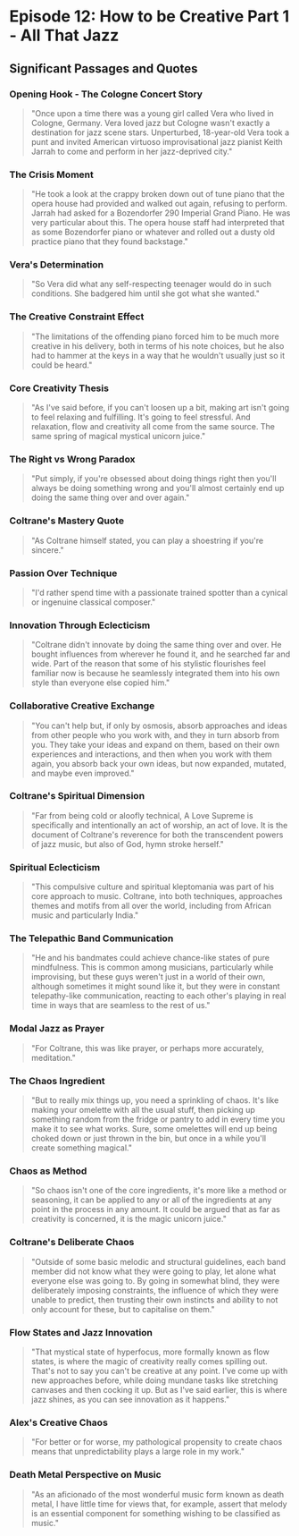 # Episode 12: How to be Creative Part 1 - All That Jazz
## Significant Passages and Quotes

### Opening Hook - The Cologne Concert Story
> "Once upon a time there was a young girl called Vera who lived in Cologne, Germany. Vera loved jazz but Cologne wasn't exactly a destination for jazz scene stars. Unperturbed, 18-year-old Vera took a punt and invited American virtuoso improvisational jazz pianist Keith Jarrah to come and perform in her jazz-deprived city."

### The Crisis Moment  
> "He took a look at the crappy broken down out of tune piano that the opera house had provided and walked out again, refusing to perform. Jarrah had asked for a Bozendorfer 290 Imperial Grand Piano. He was very particular about this. The opera house staff had interpreted that as some Bozendorfer piano or whatever and rolled out a dusty old practice piano that they found backstage."

### Vera's Determination
> "So Vera did what any self-respecting teenager would do in such conditions. She badgered him until she got what she wanted."

### The Creative Constraint Effect
> "The limitations of the offending piano forced him to be much more creative in his delivery, both in terms of his note choices, but he also had to hammer at the keys in a way that he wouldn't usually just so it could be heard."

### Core Creativity Thesis
> "As I've said before, if you can't loosen up a bit, making art isn't going to feel relaxing and fulfilling. It's going to feel stressful. And relaxation, flow and creativity all come from the same source. The same spring of magical mystical unicorn juice."

### The Right vs Wrong Paradox
> "Put simply, if you're obsessed about doing things right then you'll always be doing something wrong and you'll almost certainly end up doing the same thing over and over again."

### Coltrane's Mastery Quote
> "As Coltrane himself stated, you can play a shoestring if you're sincere."

### Passion Over Technique
> "I'd rather spend time with a passionate trained spotter than a cynical or ingenuine classical composer."

### Innovation Through Eclecticism  
> "Coltrane didn't innovate by doing the same thing over and over. He bought influences from wherever he found it, and he searched far and wide. Part of the reason that some of his stylistic flourishes feel familiar now is because he seamlessly integrated them into his own style than everyone else copied him."

### Collaborative Creative Exchange
> "You can't help but, if only by osmosis, absorb approaches and ideas from other people who you work with, and they in turn absorb from you. They take your ideas and expand on them, based on their own experiences and interactions, and then when you work with them again, you absorb back your own ideas, but now expanded, mutated, and maybe even improved."

### Coltrane's Spiritual Dimension
> "Far from being cold or aloofly technical, A Love Supreme is specifically and intentionally an act of worship, an act of love. It is the document of Coltrane's reverence for both the transcendent powers of jazz music, but also of God, hymn stroke herself."

### Spiritual Eclecticism
> "This compulsive culture and spiritual kleptomania was part of his core approach to music. Coltrane, into both techniques, approaches themes and motifs from all over the world, including from African music and particularly India."

### The Telepathic Band Communication
> "He and his bandmates could achieve chance-like states of pure mindfulness. This is common among musicians, particularly while improvising, but these guys weren't just in a world of their own, although sometimes it might sound like it, but they were in constant telepathy-like communication, reacting to each other's playing in real time in ways that are seamless to the rest of us."

### Modal Jazz as Prayer
> "For Coltrane, this was like prayer, or perhaps more accurately, meditation."

### The Chaos Ingredient
> "But to really mix things up, you need a sprinkling of chaos. It's like making your omelette with all the usual stuff, then picking up something random from the fridge or pantry to add in every time you make it to see what works. Sure, some omelettes will end up being choked down or just thrown in the bin, but once in a while you'll create something magical."

### Chaos as Method
> "So chaos isn't one of the core ingredients, it's more like a method or seasoning, it can be applied to any or all of the ingredients at any point in the process in any amount. It could be argued that as far as creativity is concerned, it is the magic unicorn juice."

### Coltrane's Deliberate Chaos
> "Outside of some basic melodic and structural guidelines, each band member did not know what they were going to play, let alone what everyone else was going to. By going in somewhat blind, they were deliberately imposing constraints, the influence of which they were unable to predict, then trusting their own instincts and ability to not only account for these, but to capitalise on them."

### Flow States and Jazz Innovation
> "That mystical state of hyperfocus, more formally known as flow states, is where the magic of creativity really comes spilling out. That's not to say you can't be creative at any point. I've come up with new approaches before, while doing mundane tasks like stretching canvases and then cocking it up. But as I've said earlier, this is where jazz shines, as you can see innovation as it happens."

### Alex's Creative Chaos
> "For better or for worse, my pathological propensity to create chaos means that unpredictability plays a large role in my work."

### Death Metal Perspective on Music
> "As an aficionado of the most wonderful music form known as death metal, I have little time for views that, for example, assert that melody is an essential component for something wishing to be classified as music."
